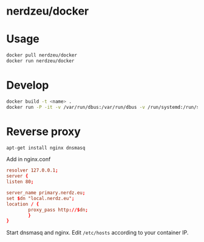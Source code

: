 # nerdzeu/docker

# Usage
```sh
docker pull nerdzeu/docker
docker run nerdzeu/docker
```

# Develop

```sh
docker build -t <name> .
docker run -P -it -v /var/run/dbus:/var/run/dbus -v /run/systemd:/run/systemd -v /etc/systemd/system:/etc/systemd/system <container id>
```

# Reverse proxy

```sh
apt-get install nginx dnsmasq
```
Add in nginx.conf

```conf
resolver 127.0.0.1;
server {
listen 80;

server_name primary.nerdz.eu;
set $dn "local.nerdz.eu";
location / {
        proxy_pass http://$dn;
        }
}
```

Start dnsmasq and nginx. Edit `/etc/hosts` according to your container IP.
